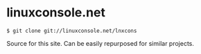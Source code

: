 
# linuxconsole.net

```
$ git clone git://linuxconsole.net/lnxcons
```

Source for this site. Can be easily repurposed for similar projects.

